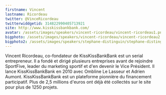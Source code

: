 ```yaml
---
firstname: Vincent 
lastname: Ricordeau
twitter: @VinceRicordeau
twitterwiddgetid: 314822990405713921
site: http://www.kisskissbankbank.com/
avatar: /assets/images/speakers/vincent-ricordeau/vincent-ricordeau1.png
bigphoto: /assets/images/speakers/vincent-ricordeau/vincent-ricordeau2.png
bigphoto2: /assets/images/speakers/stephane-distinguin/stephane-distinguin3.png
---
```


Vincent Ricordeau, co-fondateur de KissKissBankBank est un serial entrepreneur. Il a fondé et dirigé plusieurs entreprises avant de rejoindre SportFive, leader du marketing sportif et d'en devenir le Vice Président.
Il lance KissKissBankBank en 2010 avec Ombline Le Lasseur et Adrien Aumont. KissKissBankBank est un plateforme pionnière du financement participatif. Plus de 2,5 millions d'euros ont déjà été collectés sur le site pour plus de 1250 projets.